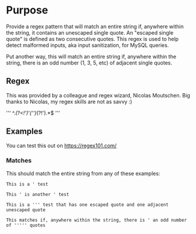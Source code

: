 # Purpose

Provide a regex pattern that will match an entire string if, anywhere within the string, it contains an unescaped single quote. An "escaped single quote" is defined as two consecutive quotes. This regex is used to help detect malformed inputs, aka input sanitization, for MySQL queries.

Put another way, this will match an entire string if, anywhere within the string, there is an odd number (1, 3, 5, etc) of adjacent single quotes. 

## Regex

This was provided by a colleague and regex wizard, Nicolas Moutschen. Big thanks to Nicolas, my regex skills are not as savvy :)

'''
^.*(?<!')'('')*(?!').*$
'''

## Examples

You can test this out on https://regex101.com/

### Matches

This should match the entire string from any of these examples: 

  ```
  This is a ' test
  ```

  ```
  This ' is another ' test
  ```

  ```
  This is a ''' test that has one escaped quote and one adjacent unescaped quote
  ```

  ```
  This matches if, anywhere within the string, there is ' an odd number of ''''' quotes
  ```

